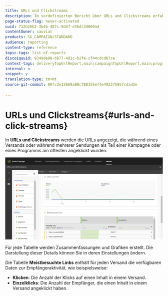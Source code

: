 ```yaml
---
title: URLs und Clickstreams
description: Im vordefinierten Bericht über URLs und Clickstreams erfahren Sie über die Wirkung der URLs in Ihrem Versand.
page-status-flag: never-activated
uuid: 712b26b2-3b4b-487c-8d47-e56dc34609a4
contentOwner: sauviat
products: SG_CAMPAIGN/STANDARD
audience: reporting
content-type: reference
topic-tags: list-of-reports
discoiquuid: 9349de98-6b77-4d1c-b2fe-cf44cdcd07ce
context-tags: deliveryTopUrlReport,main;campaignTopUrlReport,main;programTopUrlReport,main
internal: n
snippet: y
translation-type: tm+mt
source-git-commit: 00fc2e12669a00c788355ef4e492375957cdad2e

---
```



# URLs und Clickstreams{#urls-and-click-streams}

In **URLs und Clickstreams** werden die URLs angezeigt, die während eines Versands oder während mehrerer Sendungen als Teil einer Kampagne oder eines Programms am öftesten angeklickt wurden.

![](assets/delivery_reports_8.png)

Für jede Tabelle werden Zusammenfassungen und Grafiken erstellt. Die Darstellung dieser Details können Sie in deren Einstellungen ändern.

Die Tabelle **Meistbesuchte Links** enthält für jeden Versand die verfügbaren Daten zur Empfängeraktivität, wie beispielsweise:

* **Klicken**: Die Anzahl der Klicks auf einen Inhalt in einem Versand.
* **Einzelklicks**: Die Anzahl der Empfänger, die einen Inhalt in einem Versand angeklickt haben.

